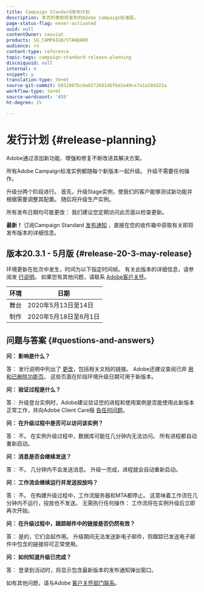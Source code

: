 ```yaml
---
title: Campaign Standard发布计划
description: 本页列表即将发布的Adobe Campaign标准版。
page-status-flag: never-activated
uuid: null
contentOwner: sauviat
products: SG_CAMPAIGN/STANDARD
audience: rn
content-type: reference
topic-tags: campaign-standard-release-planning
discoiquuid: null
internal: n
snippet: y
translation-type: tm+mt
source-git-commit: b032807bc0a6572691d6f6d2e49ce7a1a58dd21a
workflow-type: tm+mt
source-wordcount: '455'
ht-degree: 1%

---
```



# 发行计划 {#release-planning}

Adobe通过添加新功能、增强和修复不断改进其解决方案。

所有Adobe Campaign标准实例都随每个新版本一起升级。 升级不需要任何操作。

升级分两个阶段进行。 首先，升级Stage实例，使我们的客户能够测试新功能并根据需要调整其配置。 随后将升级生产实例。

所有发布日期均可能更改： 我们建议您定期访问此页面以检查更新。

**最新！** 订阅Campaign Standard [发布通知](http://amc-mkt-prod1-t.adobe-campaign.com/lp/LP25?service=%40rZ5cqp2DgNzrgz0alKPInakNbPSTeJYozZYnS7Wbs802u4GlISkHZX4omtK00nAU6xzZ6luEWQzr7kQ9pkCwJYumWkU) ，直接在您的收件箱中获取有关即将发布版本的详细信息。

## 版本20.3.1 - 5月版 {#release-20-3-may-release}

环境更新在批次中发生，时间为以下指定时间帧。 有关此版本的详细信息，请参阅发 [行说明](../../rn/using/release-notes.md)。 如果您有其他问题，请联系 [Adobe客户关怀](https://support.neolane.net/webApp/extranetLogin)。

<table>
 <thead>
  <tr>
   <th> 环境<br /> </th>
   <th> 日期<br /> </th>
  </tr>
 </thead>
 <tbody>
  <tr>
   <td>舞台<br /> </td>
   <td>2020年5月13日至14日<br /> </td>
  </tr>
  <tr>
   <td> 制作<br /> </td>
   <td>2020年5月18日至6月1日<br /> </td>
  </tr>
 </tbody>
</table>



## 问题与答案 {#questions-and-answers}

**问： 影响是什么？**

答： 发行说明中列出了 [更改](../../rn/using/release-notes.md)，包括相关文档的链接。 Adobe还建议查阅已弃 [用和已删除功能页](https://helpx.adobe.com/campaign/kb/acs-deprecated-and-removed-features.html)。 这些页面在阶段环境升级日期可用于新版本。

**问： 验证过程是什么？**

答： 升级登台实例时，Adobe建议验证您的进程和使用案例是否能使用此新版本正常工作，并向Adobe Client Care报 [告任何问题](https://support.neolane.net/webApp/extranetLogin)。

**问： 在升级过程中是否可以访问该实例？**

答： 不。 在实例升级过程中，数据库可能在几分钟内无法访问。 所有进程都自动重新启动。

**问： 消息是否会继续发送？**

答： 不。 几分钟内不会发送消息。 升级一完成，进程就会自动重新启动。

**问： 工作流会继续运行并发送投放吗？**

答： 不。 在构建升级过程中，工作流服务器和MTA都停止。 这意味着工作流在几分钟内不运行，投放也不发送。 无需执行任何操作： 工作流将在实例升级后立即再次开始。

**问： 在升级过程中，跟踪邮件中的链接是否仍然有效？**

答： 是的，它们会起作用。 升级期间无法发送新电子邮件，但跟踪已发送电子邮件中包含的链接将可正常使用。

**问： 如何知道升级已完成？**

答： 登录到活动时，将显示包含最新版本的发布通知弹出窗口。

如有其他问题，请与Adobe [客户关怀部门联系](https://support.neolane.net/webApp/extranetLogin)。
